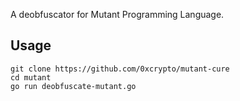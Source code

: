 A deobfuscator for Mutant Programming Language.

## Usage

```
git clone https://github.com/0xcrypto/mutant-cure
cd mutant
go run deobfuscate-mutant.go
```

